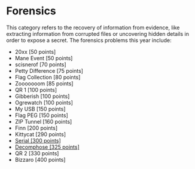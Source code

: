 # Forensics

This category refers to the recovery of information from evidence, like extracting information from corrupted files or uncovering hidden details in order to expose a secret. The forensics problems this year include:

* 20xx \[50 points\]
* Mane Event \[50 points\]
* scisnerof \[70 points\]
* Petty Difference \[75 points\]
* Flag Collection \[80 points\]
* Zooooooom \[85 points\]
* QR 1 \[100 points\]
* Gibberish \[100 points\]
* Ogrewatch \[100 points\]
* My USB \[150 points\]
* Flag PEG \[150 points\]
* ZIP Tunnel \[160 points\]
* Finn \[200 points\]
* Kittycat \[290 points\]
* [Serial \[300 points\]](/forensics/serial-300-points.md)
* [Decomphose \[325 points\]](/forensics/decomphose-325-points.md)
* QR 2 \[330 points\]
* Bizzaro \[400 points\]
